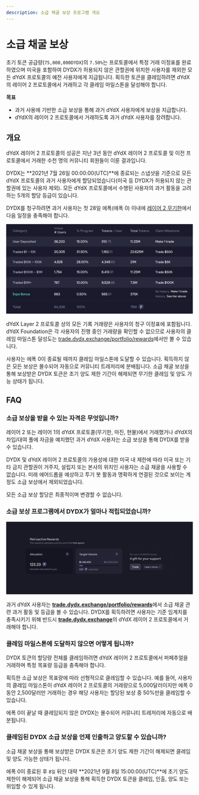 ```yaml
---
description: 소급 채굴 보상 프로그램 개요
---
```


# 소급 채굴 보상

초기 토큰 공급량(`75,000,000DYDX`)의 `7.50%`는 프로토콜에서 특정 거래 이정표를 완료하였으며 미국을 포함하여 DYDX가 허용되지 않은 관할권에 위치한 사용자를 제외한 모든 dYdX 프로토콜의 예전 사용자에게 지급됩니다. 획득한 토큰을 클레임하려면 dYdX의 레이어 2 프로토콜에서 거래하고 각 클레임 마일스톤을 달성해야 합니다.

**목표**

* 과거 사용에 기반한 소급 보상을 통해 과거 dYdX 사용자에게 보상을 지급합니다.
* dYdX의 레이어 2 프로토콜에서 거래하도록 과거 dYdX 사용자를 장려합니다.

## 개요

dYdX 레이어 2 프로토콜의 성공은 지난 3년 동안 dYdX 레이어 2 프로토콜 및 이전 프로토콜에서 거래한 수천 명의 커뮤니티 회원들이 이룬 결과입니다.

DYDX는 **2021년 7월 26일 00:00:00(UTC)**에 종료되는 스냅샷을 기준으로 모든 dYdX 프로토콜의 과거 사용자에게 할당되었습니다\(미국 등 DYDX가 허용되지 않는 관할권에 있는 사용자 제외). 모든 dYdX 프로토콜에서 수행된 사용자의 과거 활동을 고려하는 5개의 할당 등급이 있습니다.

DYDX를 청구하려면 과거 사용자는 첫 28일 에폭(에폭 0) 이내에 [레이어 2 무기한](https://trade.dydx.exchange)에서 다음 일정을 충족해야 합니다.

![](../.gitbook/assets/1-retroactive-buckets.png)

dYdX Layer 2 프로토콜 상의 모든 기록 거래량은 사용자의 청구 이정표에 포함됩니다. dYdX Foundation은 각 사용자의 진행 중인 거래량을 확인할 수 없으므로 사용자의 클레임 마일스톤 달성도는 [trade.dydx.exchange/portfolio/rewards](https://trade.dydx.exchange/portfolio/rewards)에서만 볼 수 있습니다.

사용자는 에폭 0이 종료될 때까지 클레임 마일스톤에 도달할 수 있습니다. 획득하지 않은 모든 보상은 몰수되어 자동으로 커뮤니티 트레저리에 분배됩니다. 소급 채굴 보상을 통해 보상받은 DYDX 토큰은 초기 양도 제한 기간이 해제되면 무기한 클레임 및 양도 가능 상태가 됩니다.

## **FAQ**

### **소급 보상을 받을 수 있는 자격은 무엇입니까?**

레이어 2 또는 레이어 1의 dYdX 프로토콜(무기한, 마진, 현물)에서 거래했거나 dYdX의 차입/대여 풀에 자금을 예치했던 과거 dYdX 사용자는 소급 보상을 통해 DYDX를 받을 수 있습니다.

DYDX 및 dYdX 레이어 2 프로토콜의 가용성에 대한 미국 내 제한에 따라 미국 또는 기타 금지 관할권이 거주지, 설립지 또는 본사의 위치인 사용자는 소급 채굴을 사용할 수 없습니다. 미래 에어드롭을 예상하고 투기 봇 활동과 명확하게 연결된 것으로 보이는 계정도 소급 보상에서 제외되었습니다.

모든 소급 보상 할당은 최종적이며 변경할 수 없습니다.

### 소급 보상 프로그램에서 DYDX가 얼마나 적립되었습니까?

![클레임 마일스톤 및 진행 상황 보기](../.gitbook/assets/1-retroactive-earn-view.png)

과거 dYdX 사용자는 [**trade.dydx.exchange/portfolio/rewards**](https://trade.dydx.exchange/portfolio/rewards)에서 소급 채굴 관련 과거 활동 및 등급을 볼 수 있습니다. DYDX를 획득하려면 사용자는 기준 임계치를 충족시키기 위해 반드시 [**trade.dydx.exchange**](https://trade.dydx.exchange/)의 dYdX 레이어 2 프로토콜에서 거래해야 합니다.

### 클레임 마일스톤에 도달하지 않으면 어떻게 됩니까?

DYDX 토큰의 할당량 전체를 클레임하려면 dYdX 레이어 2 프로토콜에서 퍼페추얼을 거래하며 특정 목표량 등급을 충족해야 합니다.

획득한 소급 보상은 목표량에 따라 선형적으로 클레임할 수 있습니다. 예를 들어, 사용자의 클레임 마일스톤이 dYdX 레이어 2 프로토콜의 거래량으로 5,000달러이지만 에폭 0 동안 2,500달러만 거래하는 경우 해당 사용자는 할당된 보상 중 50%만을 클레임할 수 있습니다.

에폭 0이 끝날 때 클레임되지 않은 DYDX는 몰수되어 커뮤니티 트레저리에 자동으로 배분됩니다.

### 클레임된 DYDX 소급 보상을 언제 인출하고 양도할 수 있습니까?

소급 채굴 보상을 통해 보상받은 DYDX 토큰은 초기 양도 제한 기간이 해제되면 클레임 및 양도 가능한 상태가 됩니다.

에폭 0이 종료된 후 `8일` 뒤인 대략 **2021년 9월 8일 15:00:00(UTC)**에 초기 양도 제한이 해제되어 소급 채굴 보상을 통해 획득한 DYDX 토큰을 클레임, 인출, 양도 또는 위임할 수 있게 됩니다.

